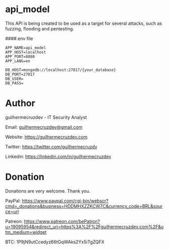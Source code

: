 # api_model
This API is being created to be used as a target for several attacks, such as fuzzing, flooding and pentesting.

####.env file

```
APP_NAME=api_model
APP_HOST=localhost
APP_PORT=8080
APP_LANG=en

DB_HOST=mongodb://localhost:27017/{your_database}
DB_PORT=27017
DB_USER=
DB_PASS=
```

# Author

guilhermecruzdev - IT Security Analyst

Email: guilhermecruzdev@gmail.com

Website: https://guilhermecruzdev.com

Twitter: https://twitter.com/guilhermecruzdv

Linkedin: https://linkedin.com/in/guilhermecruzdev

# Donation

Donations are very welcome. Thank you.

PayPal: https://www.paypal.com/cgi-bin/webscr?cmd=_donations&business=HDDMHXZZKCW7C&currency_code=BRL&source=url

Patreon: https://www.patreon.com/bePatron?u=19095954&redirect_uri=https%3A%2F%2Fguilhermecruzdev.com%2F&utm_medium=widget

BTC: 1P9jN9utCcedyz66tGqWAks2Yx5iTgZQFX
